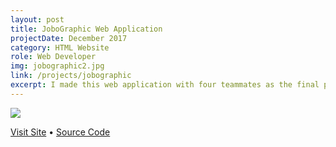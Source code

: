 ```yaml
---
layout: post
title: JoboGraphic Web Application
projectDate: December 2017
category: HTML Website
role: Web Developer
img: jobographic2.jpg
link: /projects/jobographic
excerpt: I made this web application with four teammates as the final project for our Advanced Web Design Technologies course. With it you can discover and get directions to jobs and companies in your area. It uses four APIs, Javascript, jQuery, AJAX, and PHP. My responsibilities included the Google Maps Embed API, the Github Jobs API, styling, and debugging. Note that the Google Autocomplete API may not work on the current host of this website.
---
```


<img src="http://cozymaus.github.io/img/jobographic2.jpg" class="img-fluid">
<p class="caption"><a href="https://jobographic.cozymaus.com" target="_blank">Visit Site</a> • <a href="https://github.com/cozymaus/jobographic" target="_blank">Source Code</a></p>
